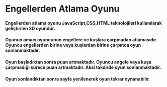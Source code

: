 # Engellerden Atlama Oyunu
#### Engellerden atlama oyunu JavaScript,CSS,HTML teknolojileri kullanılarak geliştirilen 2D oyundur. 
#### Oyunun amacı oyuncunun engellere ve kuşlara çarpmadan atlamasıdır. Oyuncu engellerden birine veya kuşlardan birine çarpınca oyun sonlanmaktadır.
#### Oyun başladıktan sonra puan artmaktadır. Oyuncu engele veya kuşa çarpmadığı sürece puan artmaktadır. Aksi takdirde oyun sonlanmaktadır.
#### Oyun sonlandıktan sonra sayfa yenilenerek oyun tekrar oynanabilir.

